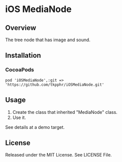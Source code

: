 # iOS MediaNode

## Overview
The tree node that has image and sound. 

## Installation

### CocoaPods
```
pod 'iOSMediaNode',:git => 'https://github.com/tkpphr/iOSMediaNode.git'
```

## Usage
1. Create the class that inherited "MediaNode" class.
2. Use it.

See details at a demo target.

## License
Released under the MIT License.
See LICENSE File.